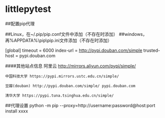 # littlepytest

##配置pip代理

##Linux，在~/.pip/pip.conf文件中添加（不存在时添加）
##windows，再%APPDATA%\pip\pip.ini文件添加（不存在时添加）

[global]
timeout = 6000
index-url = http://pypi.douban.com/simple
trusted-host = pypi.douban.com


####其他站点信息
    阿里云 http://mirrors.aliyun.com/pypi/simple/
    
    中国科技大学 https://pypi.mirrors.ustc.edu.cn/simple/
    
    豆瓣(douban) http://pypi.douban.com/simple/ pypi.douban.com
    
    清华大学 https://pypi.tuna.tsinghua.edu.cn/simple/


##代理设置
  python -m pip --proxy=http://username:password@host:port install xxxx
  
  
